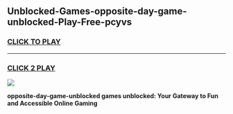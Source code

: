 
## Unblocked-Games-opposite-day-game-unblocked-Play-Free-pcyvs
<h3>
<a href="https://premium76.site?title=opposite-day-game-unblocked&ref=10A">CLICK TO PLAY</a></h3>
<hr>

<h3>
<a href="https://premium76.site?title=opposite-day-game-unblocked&ref=10A">CLICK 2 PLAY</a>
  
</h3>

<a href="https://premium76.site?title=opposite-day-game-unblocked&ref=10A"><img src="https://clearcache.store/games.png"></a>


**opposite-day-game-unblocked games unblocked: Your Gateway to Fun and Accessible Online Gaming**
